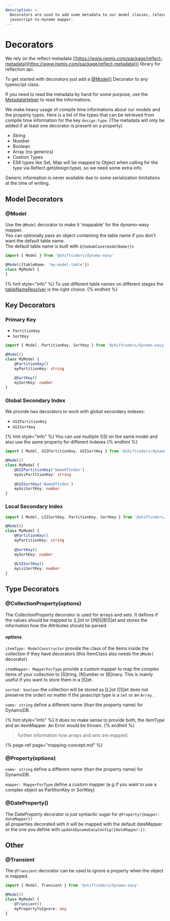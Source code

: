 ```yaml
---
description: >-
  Decorators are used to add some metadata to our model classes, relevant to our
  javascript-to-dynamo mapper.
---
```


# Decorators

We rely on the reflect-metadata \([https://www.npmjs.com/package/reflect-metadata](https://www.npmjs.com/package/reflect-metadata)\) library for reflection api.

To get started with decorators just add a [@Model\(\)](https://shiftcode.github.io/dynamo-easy/modules/_decorator_impl_model_model_decorator_.html) Decorator to any typescript class.

If you need to read the metadata by hand for some purpose, use the [MetadataHelper](https://shiftcode.github.io/dynamo-easy/classes/_decorator_metadata_metadata_helper_.metadatahelper.html) to read the informations.

We make heavy usage of compile time informations about our models and the property types. Here is a list of the types that can be retrieved from compile time information for the key `design:type`. \(The metadata will only be added if at least one decorator is present on a property\)

* String
* Number
* Boolean
* Array \(no generics\)
* Custom Types
* ES6 types like Set, Map will be mapped to Object when calling for the type via Reflect.get\(design:type\), so we need some extra info.

Generic information is never available due to some serialization limitations at the time of writing.

## Model Decorators

### @Model

Use the `@Model` decorator to make it 'mappable' for the dynamo-easy mapper.  
You can optionally pass an object containing the table name if you don't want the default table name.  
The default table name is built with `${kebabCase(modelName)}s`

```typescript
import { Model } from '@shiftcoders/dynamo-easy'

@Model({tableName: 'my-model-table'}) 
class MyModel {
}
```

{% hint style="info" %}
To use different table names on different stages the [tableNameResolver](../dynamo-easy-config/configuration.md#tablenameresolver) is the right choice.
{% endhint %}

## Key Decorators

### Primary Key

* `PartitionKey`
* `SortKey`

```typescript
import { Model, PartitionKey, SortKey } from '@shiftcoders/dynamo-easy'

@Model()
class MyModel {
    @PartitionKey()
    myPartitionKey: string
    
    @SortKey()
    mySortKey: number
}
```

### Global Secondary Index

We provide two decorators to work with global secondary indexes:

* `GSIPartitionKey`
* `GSISortKey`

{% hint style="info" %}
You can use multiple GSI on the same model and also use the same property for different Indexes
{% endhint %}

```typescript
import { Model, GSIPartitionKey, GSISortKey } from '@shiftcoders/dynamo-easy'

@Model()
class MyModel {
    @GSIPartitionKey('NameOfIndex')
    myGsiPartitionKey: string
    
    @GSISortKey('NameOfIndex')
    myGsiSortKey: number
}
```

### Local Secondary Index

```typescript
import { Model, LSISortKey, PartitionKey, SortKey } from '@shiftcoders/dynamo-easy'

@Model()
class MyModel {
    @PartitionKey()
    myPartitionKey: string
    
    @SortKey()
    mySortKey: number
    
    @LSISortKey()
    myLsiSortKey: number
}
```

## Type Decorators

### @CollectionProperty\(options\)

The CollectionProperty decorator is used for arrays and sets. It defines if the values should be mapped to \[L\]ist or \[\(N\|S\|B\)S\]et and stores the information how the Attributes should be parsed.

#### options

`itemType: ModelConstructor` provide the class of the items inside the collection if they have decorators \(this ItemClass also needs the `@Model` decorator\)

`itemMapper: MapperForType` provide a custom mapper to map the complex items of your collection to \[S\]tring, \[N\]umber or \[B\]inary. This is mainly useful if you want to store them in a \[S\]et. 

`sorted: boolean` the collection will be stored as \[L\]ist \(\[S\]et does not preserve the order\) no matter if the javascript type is a `Set` or an `Array` .

`name: string` define a different name \(than the property name\) for DynamoDB.

{% hint style="info" %}
it does no make sense to provide both, the itemType and an itemMapper. An Error would be thrown.
{% endhint %}

> further information how arrays and sets are mapped:

{% page-ref page="mapping-concept.md" %}

### @Property\(options\)

`name: string` define a different name \(than the property name\) for DynamoDB.

`mapper: MapperForType` define a custom mapper \(e.g if you want to use a complex object as PartitionKey or SortKey\)

### @DateProperty\(\)

The DateProperty decorator is just syntactic sugar for `@Property({mapper: dateMapper})`  
all properties decorated with it will be mapped with the default dateMapper or the one you define with `updateDynamoEasyConfig({dateMapper:})`.

## Other

### @Transient

The `@Transient` decorator can be used to ignore a property when the object is mapped.

```typescript
import { Model, Transient } from '@shiftcoders/dynamo-easy'

@Model()
class MyModel {
    @Transient()
    myPropertyToIgnore: any
}
```







